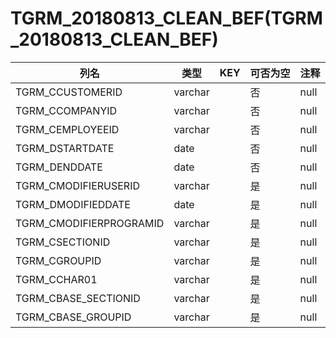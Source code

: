 # TGRM_20180813_CLEAN_BEF(TGRM_20180813_CLEAN_BEF)
| 列名   | 类型   | KEY  | 可否为空 | 注释   |
| ---- | ---- | ---- | ---- | ---- |
|TGRM_CCUSTOMERID|varchar||否|null|
|TGRM_CCOMPANYID|varchar||否|null|
|TGRM_CEMPLOYEEID|varchar||否|null|
|TGRM_DSTARTDATE|date||否|null|
|TGRM_DENDDATE|date||否|null|
|TGRM_CMODIFIERUSERID|varchar||是|null|
|TGRM_DMODIFIEDDATE|date||是|null|
|TGRM_CMODIFIERPROGRAMID|varchar||是|null|
|TGRM_CSECTIONID|varchar||是|null|
|TGRM_CGROUPID|varchar||是|null|
|TGRM_CCHAR01|varchar||是|null|
|TGRM_CBASE_SECTIONID|varchar||是|null|
|TGRM_CBASE_GROUPID|varchar||是|null|
